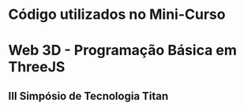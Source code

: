 # Código utilizados no Mini-Curso
# Web 3D - Programação Básica em ThreeJS
## III Simpósio de Tecnologia Titan
